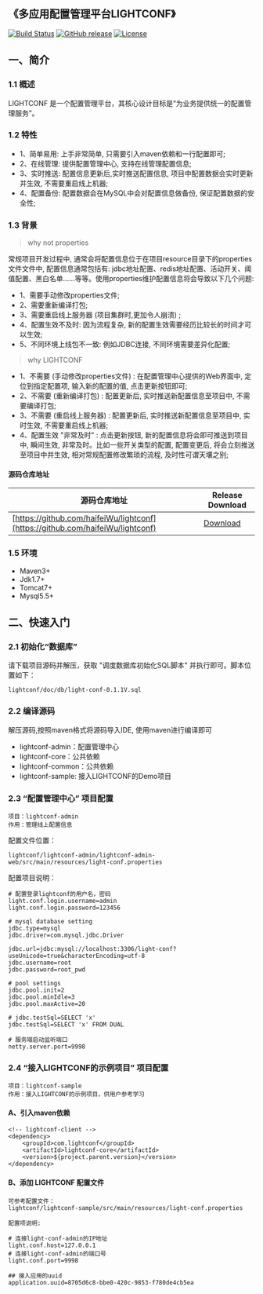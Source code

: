 ## 《多应用配置管理平台LIGHTCONF》

[![Build Status](https://travis-ci.org/haifeiWu/lightconf.svg?branch=master)](https://travis-ci.org/haifeiWu/lightconf)
[![GitHub release](https://img.shields.io/github/release/haifeiWu/lightconf.svg)](https://github.com/haifeiWu/lightconf/releases)
[![License](https://img.shields.io/badge/license-GPLv3-blue.svg)](http://www.gnu.org/licenses/gpl-3.0.html)


## 一、简介

### 1.1 概述
LIGHTCONF 是一个配置管理平台，其核心设计目标是“为业务提供统一的配置管理服务”。

### 1.2 特性
- 1、简单易用: 上手非常简单, 只需要引入maven依赖和一行配置即可;
- 2、在线管理: 提供配置管理中心, 支持在线管理配置信息;
- 3、实时推送: 配置信息更新后,实时推送配置信息, 项目中配置数据会实时更新并生效, 不需要重启线上机器;
- 4、配置备份: 配置数据会在MySQL中会对配置信息做备份, 保证配置数据的安全性;

### 1.3 背景

> why not properties

常规项目开发过程中, 通常会将配置信息位于在项目resource目录下的properties文件文件中, 配置信息通常包括有: jdbc地址配置、redis地址配置、活动开关、阈值配置、黑白名单……等等。使用properties维护配置信息将会导致以下几个问题:

- 1、需要手动修改properties文件; 
- 2、需要重新编译打包; 
- 3、需要重启线上服务器 (项目集群时,更加令人崩溃) ; 
- 4、配置生效不及时: 因为流程复杂, 新的配置生效需要经历比较长的时间才可以生效;
- 5、不同环境上线包不一致: 例如JDBC连接, 不同环境需要差异化配置;

> why LIGHTCONF

- 1、不需要 (手动修改properties文件) : 在配置管理中心提供的Web界面中, 定位到指定配置项, 输入新的配置的值, 点击更新按钮即可;
- 2、不需要 (重新编译打包) : 配置更新后, 实时推送新配置信息至项目中, 不需要编译打包;
- 3、不需要 (重启线上服务器) : 配置更新后, 实时推送新配置信息至项目中, 实时生效, 不需要重启线上机器; 
- 4、配置生效 "非常及时" : 点击更新按钮, 新的配置信息将会即可推送到项目中, 瞬间生效, 非常及时。比如一些开关类型的配置, 配置变更后, 将会立刻推送至项目中并生效, 相对常规配置修改繁琐的流程, 及时性可谓天壤之别; 

#### 源码仓库地址

源码仓库地址 | Release Download
--- | ---
[https://github.com/haifeiWu/lightconf](https://github.com/haifeiWu/lightconf) | [Download](https://github.com/haifeiWu/lightconf/releases)  
 
### 1.5 环境
- Maven3+
- Jdk1.7+
- Tomcat7+
- Mysql5.5+

## 二、快速入门

### 2.1 初始化“数据库”
请下载项目源码并解压，获取 "调度数据库初始化SQL脚本" 并执行即可。脚本位置如下：
 
    lightconf/doc/db/light-conf-0.1.1V.sql

### 2.2 编译源码
解压源码,按照maven格式将源码导入IDE, 使用maven进行编译即可

- lightconf-admin：配置管理中心
- lightconf-core：公共依赖
- lightconf-common：公共依赖
- lightconf-sample: 接入LIGHTCONF的Demo项目

### 2.3 “配置管理中心” 项目配置

    项目：lightconf-admin
    作用：管理线上配置信息
    
配置文件位置：

    lightconf/lightconf-admin/lightconf-admin-web/src/main/resources/light-conf.properties
    
配置项目说明：
    
    # 配置登录lightconf的用户名，密码
    light.conf.login.username=admin
    light.conf.login.password=123456
    
    # mysql database setting
    jdbc.type=mysql
    jdbc.driver=com.mysql.jdbc.Driver
    
    jdbc.url=jdbc:mysql://localhost:3306/light-conf?useUnicode=true&characterEncoding=utf-8
    jdbc.username=root
    jdbc.password=root_pwd
    
    # pool settings
    jdbc.pool.init=2
    jdbc.pool.minIdle=3
    jdbc.pool.maxActive=20
    
    # jdbc.testSql=SELECT 'x'
    jdbc.testSql=SELECT 'x' FROM DUAL
    
    # 服务端启动监听端口
    netty.server.port=9998

### 2.4 “接入LIGHTCONF的示例项目” 项目配置

    项目：lightconf-sample
    作用：接入LIGHTCONF的示例项目，供用户参考学习
    
#### A、引入maven依赖

    <!-- lightconf-client -->
    <dependency>
        <groupId>com.lightconf</groupId>
        <artifactId>lightconf-core</artifactId>
        <version>${project.parent.version}</version>
    </dependency>
    
#### B、添加 LIGHTCONF 配置文件

    可参考配置文件：
    lightconf/lightconf-sample/src/main/resources/light-conf.properties
    
    配置项说明:
    
    # 连接light-conf-admin的IP地址
    light.conf.host=127.0.0.1
    # 连接light-conf-admin的端口号
    light.conf.port=9998
    
    ## 接入应用的uuid
    application.uuid=8705d6c8-bbe0-420c-9853-f780de4cb5ea